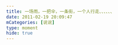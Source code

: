 ```yaml
---
title: 一场雨，一把伞，一条街，一个人行走、、、、、、
date: 2011-02-19 20:09:47
mCategories: [说说]
type: moment
hide: true
---
```


